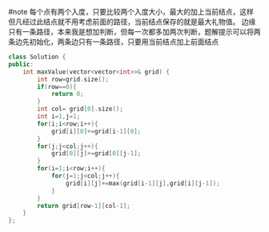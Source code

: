 #note
 每个点有两个入度，只要比较两个入度大小，最大的加上当前结点，这样但凡经过此结点就不用考虑前面的路径，当前结点保存的就是最大礼物值。
	边缘只有一条路径，本来我是想加判断，但每一次都多加两次判断，题解提示可以将两条边先初始化，两条边只有一条路径，只要用当前结点加上前面结点
```cpp
class Solution {
public:
    int maxValue(vector<vector<int>>& grid) {
        int row=grid.size();
        if(row==0){
            return 0;
        }
        int col= grid[0].size();
        int i=1,j=1;
        for(i;i<row;i++){
            grid[i][0]+=grid[i-1][0];
        }
        for(j;j<col;j++){
            grid[0][j]+=grid[0][j-1];
        }
        for(i=1;i<row;i++){
            for(j=1;j<col;j++){
                grid[i][j]+=max(grid[i-1][j],grid[i][j-1]);
            }
        }
        return grid[row-1][col-1];
    }
};
```
